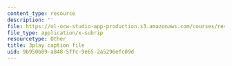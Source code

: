 ```yaml
---
content_type: resource
description: ''
file: https://ol-ocw-studio-app-production.s3.amazonaws.com/courses/res-18-005-highlights-of-calculus-spring-2010/9b950b89a8485ffc9e652a5296efc09d_T_I-CUOc_bk.vtt
file_type: application/x-subrip
resourcetype: Other
title: 3play caption file
uid: 9b950b89-a848-5ffc-9e65-2a5296efc09d
---
```

